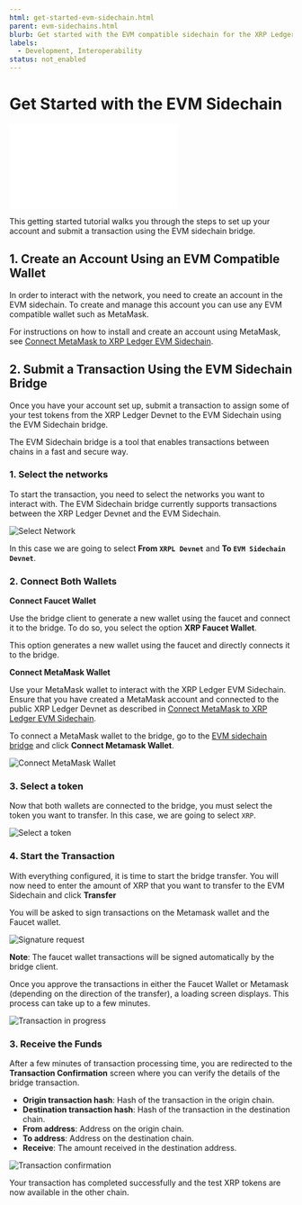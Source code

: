 ```yaml
---
html: get-started-evm-sidechain.html
parent: evm-sidechains.html
blurb: Get started with the EVM compatible sidechain for the XRP Ledger.
labels:
  - Development, Interoperability
status: not_enabled
---
```

# Get Started with the EVM Sidechain

<embed src="/snippets/_evm-sidechain-disclaimer.md" />

This getting started tutorial walks you through the steps to set up your account and submit a transaction using the EVM sidechain bridge. 

## 1. Create an Account Using an EVM Compatible Wallet
<!-- STYLE_OVERRIDE: wallet -->

In order to interact with the network, you need to create an account in the EVM sidechain. To create and manage this account you can use any EVM compatible wallet such as MetaMask.

For instructions on how to install and create an account using MetaMask, see [Connect MetaMask to XRP Ledger EVM Sidechain](connect-metamask-to-xrpl-evm-sidechain.md).


## 2. Submit a Transaction Using the EVM Sidechain Bridge

Once you have your account set up, submit a transaction to assign some of your test tokens from the XRP Ledger Devnet to the EVM Sidechain using the EVM Sidechain bridge.

The EVM Sidechain bridge is a tool that enables transactions between chains in a fast and secure way.


### 1. Select the networks

To start the transaction, you need to select the networks you want to interact with. The EVM Sidechain bridge currently supports transactions between the XRP Ledger Devnet and the EVM Sidechain.

![Select Network](../img/evm-sidechain-select-network.png '#width=720px;')

In this case we are going to select **From `XRPL Devnet`** and **To `EVM Sidechain Devnet`**.

### 2. Connect Both Wallets


**Connect Faucet Wallet**

Use the bridge client to generate a new wallet using the faucet and connect it to the bridge. To do so, you select the option **XRP Faucet Wallet**.

This option generates a new wallet using the faucet and directly connects it to the bridge.

**Connect MetaMask Wallet**

Use your MetaMask wallet to interact with the XRP Ledger EVM Sidechain. 
Ensure that you have created a MetaMask account and connected to the public XRP Ledger Devnet as described in [Connect MetaMask to XRP Ledger EVM Sidechain](connect-metamask-to-xrpl-evm-sidechain.md).

To connect a MetaMask wallet to the bridge, go to the [EVM sidechain bridge](https://bridge.devnet.xrpl.org/) and click **Connect Metamask Wallet**.

![Connect MetaMask Wallet](../img/evm-sidechain-connect-metamask.png '#width=300px;')

### 3. Select a token

Now that both wallets are connected to the bridge, you must select the token you want to transfer. In this case, we are going to select `XRP`.

![Select a token](../img/evm-sidechain-token.png '#width=720;')


### 4. Start the Transaction 

With everything configured, it is time to start the bridge transfer. You will now need to enter the amount of XRP that you want to transfer to the EVM Sidechain and click **Transfer** 

You will be asked to sign transactions on the Metamask wallet and the Faucet wallet.

![Signature request](../img/evm-sidechain-signature-request.png '#width=720px;')

**Note**: The faucet wallet transactions will be signed automatically by the bridge client.

Once you approve the transactions in either the Faucet Wallet or Metamask (depending on the direction of the transfer), a loading screen displays. This process can take up to a few minutes.

![Transaction in progress](../img/evm-sidechain-transfer-in-progress.png '#width=720px;')


### 3. Receive the Funds

After a few minutes of transaction processing time, you are redirected to the **Transaction Confirmation** screen where you can verify the details of the bridge transaction.

- **Origin transaction hash**: Hash of the transaction in the origin chain.
- **Destination transaction hash**: Hash of the transaction in the destination chain.
- **From address**: Address on the origin chain.
- **To address**: Address on the destination chain.
- **Receive**: The amount received in the destination address.

![Transaction confirmation](../img/evm-sidechain-transaction-confirmation.png '#width=720px;')

Your transaction has completed successfully and the test XRP tokens are now available in the other chain.